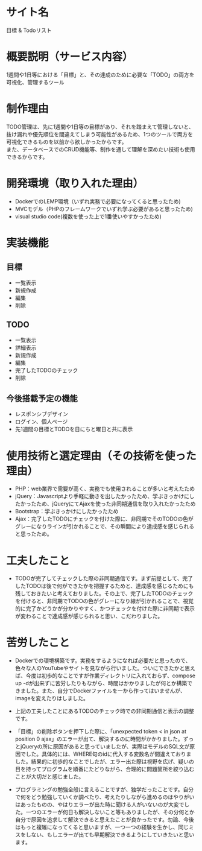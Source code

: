 # サイト名
目標 & Todoリスト

# 概要説明（サービス内容）
1週間や1日等における「目標」と、その達成のために必要な「TODO」の両方を可視化、管理するツール

# 制作理由
TODO管理は、先に1週間や1日等の目標があり、それを踏まえて管理しないと、抜け漏れや優先順位を間違えてしまう可能性があるため、1つのツールで両方を可視化できるものを以前から欲しかったからです。<br>
また、データベースでのCRUD機能等、制作を通して理解を深めたい技術も使用できるからです。

# 開発環境（取り入れた理由）
* DockerでのLEMP環境（いずれ実務で必要になってくると思ったため)
* MVCモデル（PHPのフレームワークでいずれ学ぶ必要があると思ったため)
* visual studio code(複数を使った上で1番使いやすかったため)

# 実装機能
## 目標
* 一覧表示
* 新規作成
* 編集
* 削除

## TODO
* 一覧表示
* 詳細表示
* 新規作成
* 編集
* 完了したTODOのチェック
* 削除

## 今後搭載予定の機能
* レスポンシブデザイン
* ログイン、個人ページ
* 先1週間の目標とTODOを日にちと曜日と共に表示

# 使用技術と選定理由（その技術を使った理由）
* PHP：web業界で需要が高く、実務でも使用されることが多いと考えたため
* jQuery：Javascriptより手軽に動きを出したかったため、学ぶきっかけにしたかったため、jQueryにてAjaxを使った非同期通信を取り入れたかったため
* Bootstrap：学ぶきっかけにしたかったため
* Ajax：完了したTODOにチェックを付けた際に、非同期でそのTODOの色がグレーになりラインが引かれることで、その瞬間により達成感を感じられると思ったため。


# 工夫したこと
* TODOが完了してチェックした際の非同期通信です。まず前提として、完了したTODOは後で何ができたかを把握するためと、達成感を感じるためにも残しておきたいと考えておりました。その上で、完了したTODOのチェックを付けると、非同期でTODOの色がグレーになり線が引かれることで、視覚的に完了かどうかが分かりやすく、かつチェックを付けた際に非同期で表示が変わることで達成感が感じられると思い、こだわりました。

# 苦労したこと
* Dockerでの環境構築です。実務をするようになれば必要だと思ったので、色々な人のYouTubeやサイトを見ながら行いました。ついにできたかと思えば、今度は初歩的なことですが作業ディレクトリに入れておらず、compose up -dが出来ずに苦労したりもながら、時間はかかりましたが何とか構築できました。また、自分でDockerファイルを一から作ってはいませんが、imageを変えたりはしました。

* 上記の工夫したことにあるTODOのチェック時での非同期通信と表示の調整です。

* 「目標」の削除ボタンを押下した際に、「unexpected token < in json at position 0 ajax」のエラーが出て、解決するのに時間がかかりました。ずっとjQueryの所に原因があると思っていましたが、実際はモデルのSQL文が原因でした。具体的には、WHERE句のidに代入する変数名が間違えておりました。結果的に初歩的なことでしたが、エラー出た際は視野を広げ、疑いの目を持ってプログラムを順番にたどりながら、合理的に問題箇所を絞り込むことが大切だと感じました。

* プログラミングの勉強全般に言えることですが、独学だったことです。自分で何をどう勉強していくか調べたり、考えたりしながら進めるのはやりがいはあったものの、やはりエラーが出た時に聞ける人がいないのが大変でした。一つのエラーが何日も解決しないこと等もありましたが、その分何とか自分で原因を追求して解決できると思えたことが良かったです。勿論、今後はもっと複雑になってくると思いますが、一つ一つの経験を生かし、同じミスをしない、もしエラーが出ても早期解決できるようにしていきたいと思います。
